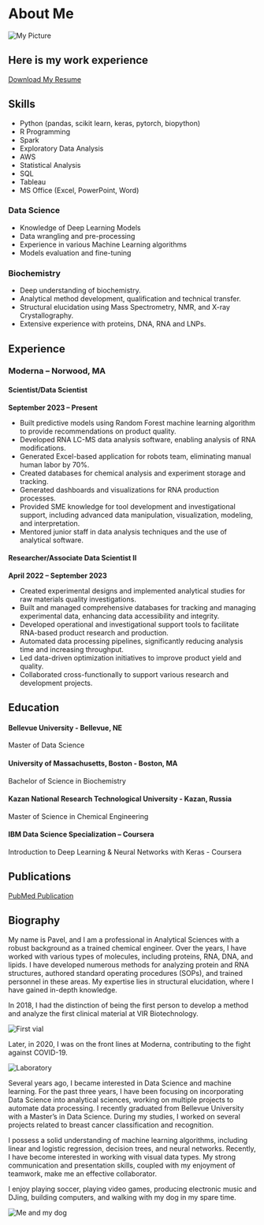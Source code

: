 # About Me
![My Picture](/assets/images/Me.png)

## Here is my work experience
[Download My Resume](assets/Pavel_Makarov_Resume.pdf)


## Skills
- Python (pandas, scikit learn, keras, pytorch, biopython)
- R Programming
- Spark
- Exploratory Data Analysis
- AWS
- Statistical Analysis
- SQL
- Tableau
- MS Office (Excel, PowerPoint, Word)

### Data Science
- Knowledge of Deep Learning Models
- Data wrangling and pre-processing
- Experience in various Machine Learning algorithms
- Models evaluation and fine-tuning

### Biochemistry
- Deep understanding of biochemistry.
- Analytical method development, qualification and technical transfer.
- Structural elucidation using Mass Spectrometry, NMR, and X-ray Crystallography.
- Extensive experience with proteins, DNA, RNA and LNPs.

## Experience
### Moderna – Norwood, MA
#### Scientist/Data Scientist 
**September 2023 – Present**
- Built predictive models using Random Forest machine learning algorithm to provide recommendations on product quality.
- Developed RNA LC-MS data analysis software, enabling analysis of RNA modifications.
- Generated Excel-based application for robots team, eliminating manual human labor by 70%.
- Created databases for chemical analysis and experiment storage and tracking.
- Generated dashboards and visualizations for RNA production processes.
- Provided SME knowledge for tool development and investigational support, including advanced data manipulation, visualization, modeling, and interpretation.
- Mentored junior staff in data analysis techniques and the use of analytical software.

#### Researcher/Associate Data Scientist II 
**April 2022 – September 2023**
- Created experimental designs and implemented analytical studies for raw materials quality investigations.
- Built and managed comprehensive databases for tracking and managing experimental data, enhancing data accessibility and integrity.
- Developed operational and investigational support tools to facilitate RNA-based product research and production.
- Automated data processing pipelines, significantly reducing analysis time and increasing throughput.
- Led data-driven optimization initiatives to improve product yield and quality.
- Collaborated cross-functionally to support various research and development projects.



## Education

#### Bellevue University - Bellevue, NE
Master of Data Science

####  University of Massachusetts, Boston - Boston, MA
Bachelor of Science in Biochemistry

#### Kazan National Research Technological University - Kazan, Russia
Master of Science in Chemical Engineering

#### IBM Data Science Specialization – Coursera
Introduction to Deep Learning & Neural Networks with Keras - Coursera

## Publications
[PubMed Publication](https://pubmed.ncbi.nlm.nih.gov/29947151/)

## Biography
My name is Pavel, and I am a professional in Analytical Sciences with a robust background as a trained chemical engineer.
Over the years, I have worked with various types of molecules, including proteins, RNA, DNA, and lipids.
I have developed numerous methods for analyzing protein and RNA structures, authored standard operating procedures (SOPs), and trained personnel in these areas. My expertise lies in structural elucidation, where I have gained in-depth knowledge. 

In 2018, I had the distinction of being the first person to develop a method and analyze the first clinical material at VIR Biotechnology. 

![First vial](/assets/images/with_vial.png)

Later, in 2020, I was on the front lines at Moderna, contributing to the fight against COVID-19. 

![Laboratory](/assets/images/lab.png)

Several years ago, I became interested in Data Science and machine learning. For the past three years, I have been focusing on incorporating Data Science into analytical sciences, working on multiple projects to automate data processing. I recently graduated from Bellevue University with a Master’s in Data Science. 
During my studies, I worked on several projects related to breast cancer classification and recognition. 

I possess a solid understanding of machine learning algorithms, including linear and logistic regression, decision trees, and neural networks. Recently, I have become interested in working with visual data types. 
My strong communication and presentation skills, coupled with my enjoyment of teamwork, make me an effective collaborator. 

I enjoy playing soccer, playing video games, producing electronic music and DJing, building computers, and walking with my dog in my spare time.

![Me and my dog](/assets/images/with_chester.png)
